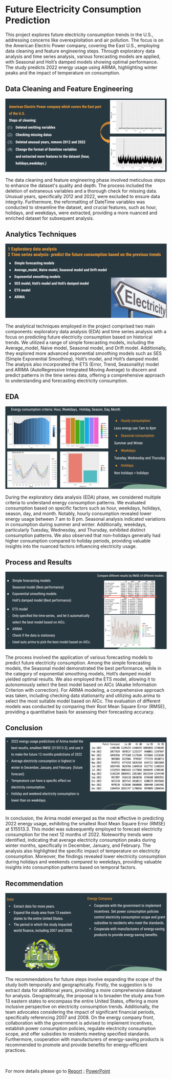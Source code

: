 # Future Electricity Consumption Prediction
This project explores future electricity consumption trends in the U.S., addressing concerns like overexploitation and air pollution. The focus is on the American Electric Power company, covering the East U.S., employing data cleaning and feature engineering steps. Through exploratory data analysis and time series analysis, various forecasting models are applied, with Seasonal and Holt’s damped models showing optimal performance. The study predicts 2022 energy usage using ARIMA, highlighting winter peaks and the impact of temperature on consumption.

## Data Cleaning and Feature Engineering

![alt text](https://github.com/imkir0513/future_electricity_consumption_prediction/blob/master/images/data_cleaning_feature_engineering.png)

The data cleaning and feature engineering phase involved meticulous steps to enhance the dataset's quality and depth. The process included the deletion of extraneous variables and a thorough check for missing data. Unusual years, specifically 2012 and 2022, were excluded to ensure data integrity. Furthermore, the reformatting of DateTime variables was conducted to streamline the dataset, and crucial features, such as hour, holidays, and weekdays, were extracted, providing a more nuanced and enriched dataset for subsequent analysis.

## Analytics Techniques

![alt text](https://github.com/imkir0513/future_electricity_consumption_prediction/blob/master/images/analytical_techniques.png)

The analytical techniques employed in the project comprised two main components: exploratory data analysis (EDA) and time series analysis with a focus on predicting future electricity consumption based on historical trends. We utilized a range of simple forecasting models, including the Average_model, Naive model, Seasonal model, and Drift model. Additionally, they explored more advanced exponential smoothing models such as SES (Simple Exponential Smoothing), Holt’s model, and Holt’s damped model. The analysis also incorporated the ETS (Error, Trend, Seasonality) model and ARIMA (AutoRegressive Integrated Moving Average) to discern and predict patterns in the time series data, offering a comprehensive approach to understanding and forecasting electricity consumption.

## EDA

![alt text](https://github.com/imkir0513/future_electricity_consumption_prediction/blob/master/images/eda.png)

During the exploratory data analysis (EDA) phase, we considered multiple criteria to understand energy consumption patterns. We evaluated consumption based on specific factors such as hour, weekdays, holidays, season, day, and month. Notably, hourly consumption revealed lower energy usage between 7 am to 8 pm. Seasonal analysis indicated variations in consumption during summer and winter. Additionally, weekdays, particularly Tuesday, Wednesday, and Thursday, exhibited distinct consumption patterns. We also observed that non-holidays generally had higher consumption compared to holiday periods, providing valuable insights into the nuanced factors influencing electricity usage.

## Process and Results

![alt text](https://github.com/imkir0513/future_electricity_consumption_prediction/blob/master/images/process_and_results.png)

The process involved the application of various forecasting models to predict future electricity consumption. Among the simple forecasting models, the Seasonal model demonstrated the best performance, while in the category of exponential smoothing models, Holt’s damped model yielded optimal results. We also employed the ETS model, allowing it to autonomously select the best model based on AICc (Akaike Information Criterion with correction). For ARIMA modeling, a comprehensive approach was taken, including checking data stationarity and utilizing auto.arima to select the most suitable model based on AICc. The evaluation of different models was conducted by comparing their Root Mean Square Error (RMSE), providing a quantitative basis for assessing their forecasting accuracy.

## Conclusion

![alt text](https://github.com/imkir0513/future_electricity_consumption_prediction/blob/master/images/conclusion.png)

In conclusion, the Arima model emerged as the most effective in predicting 2022 energy usage, exhibiting the smallest Root Mean Square Error (RMSE) at 515513.3. This model was subsequently employed to forecast electricity consumption for the next 12 months of 2022. Noteworthy trends were identified, indicating that average electricity consumption peaks during winter months, specifically in December, January, and February. The analysis also highlighted the specific impact of temperature on electricity consumption. Moreover, the findings revealed lower electricity consumption during holidays and weekends compared to weekdays, providing valuable insights into consumption patterns based on temporal factors.

## Recommendation 

![alt text](https://github.com/imkir0513/future_electricity_consumption_prediction/blob/master/images/recommendation.png)

The recommendations for future steps involve expanding the scope of the study both temporally and geographically. Firstly, the suggestion is to extract data for additional years, providing a more comprehensive dataset for analysis. Geographically, the proposal is to broaden the study area from 13 eastern states to encompass the entire United States, offering a more inclusive perspective on electricity consumption trends. Additionally, the team advocates considering the impact of significant financial periods, specifically referencing 2007 and 2008. On the energy company front, collaboration with the government is advised to implement incentives, establish power consumption policies, regulate electricity consumption scope, and offer subsidies to residents meeting specified standards. Furthermore, cooperation with manufacturers of energy-saving products is recommended to promote and provide benefits for energy-efficient practices.

<br><br>
For more details please go to [Report](https://drive.google.com/file/d/1WDD44K2_g2_DSsd-xDUcCRhRSTaxlIEE/view?usp=sharing) ; [PowerPoint](https://drive.google.com/file/d/1mPR0WUUOsWAbQH8YkCUmjbgVQ4prc76a/view?usp=sharing)

